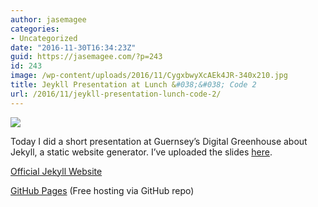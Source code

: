 ```yaml
---
author: jasemagee
categories:
- Uncategorized
date: "2016-11-30T16:34:23Z"
guid: https://jasemagee.com/?p=243
id: 243
image: /wp-content/uploads/2016/11/CygxbwyXcAEk4JR-340x210.jpg
title: Jeykll Presentation at Lunch &#038;&#038; Code 2
url: /2016/11/jeykll-presentation-lunch-code-2/
---
```

<div class="center-align">
<img class="responsive-img" src="/wp-content/uploads/2016/11/CygxbwyXcAEk4JR-1024x576.jpg" />
</div>

Today I did a short presentation at Guernsey&#8217;s Digital Greenhouse about Jekyll, a static website generator. I&#8217;ve uploaded the slides [here](/wp-content/uploads/2016/11/Jekyll.pdf).

[Official Jekyll Website](http://jekyllrb.com/)
  
[GitHub Pages](https://pages.github.com/) (Free hosting via GitHub repo)